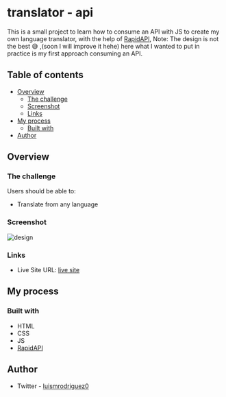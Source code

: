 # translator - api
This is a small project to learn how to consume an API with JS to create my own language translator, with the help of [RapidAPI](https://rapidapi.com/dickyagustin/api/text-translator2/X), Note: The design is not the best 😅 ,(soon I will improve it hehe) here what I wanted to put in practice is my first approach consuming an API.

## Table of contents

-   [Overview](#overview)
    -   [The challenge](#the-challenge)
    -   [Screenshot](#screenshot)
    -   [Links](#links)
-   [My process](#my-process)
    -   [Built with](#built-with)
-   [Author](#author)

## Overview

### The challenge

Users should be able to:

- Translate from any language

### Screenshot
![design](https://user-images.githubusercontent.com/101124184/209198010-56670eaa-f8ef-4b52-b23a-0f827b62cb68.png)


### Links

-   Live Site URL: [live site](#)

## My process

### Built with

-   HTML
-   CSS
-   JS
-  [RapidAPI](https://rapidapi.com/dickyagustin/api/text-translator2/X)

## Author

- Twitter - [luismrodriguez0]([https://github.com/luismiguelrodriguez3](https://twitter.com/luismrodriguez0))

